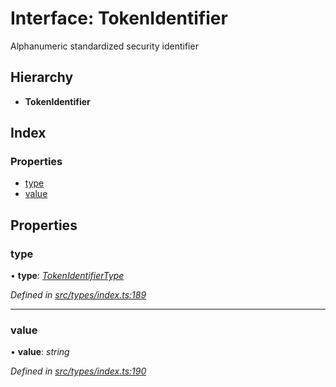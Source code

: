# Interface: TokenIdentifier

Alphanumeric standardized security identifier

## Hierarchy

* **TokenIdentifier**

## Index

### Properties

* [type](tokenidentifier.md#type)
* [value](tokenidentifier.md#value)

## Properties

###  type

• **type**: *[TokenIdentifierType](../enums/tokenidentifiertype.md)*

*Defined in [src/types/index.ts:189](https://github.com/PolymathNetwork/polymesh-sdk/blob/959efb76/src/types/index.ts#L189)*

___

###  value

• **value**: *string*

*Defined in [src/types/index.ts:190](https://github.com/PolymathNetwork/polymesh-sdk/blob/959efb76/src/types/index.ts#L190)*

